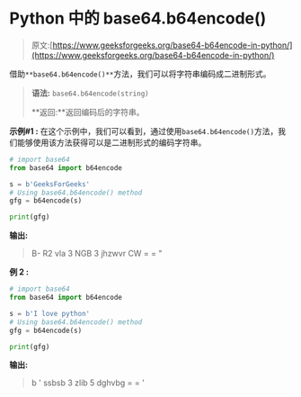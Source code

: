 # Python 中的 base64.b64encode()

> 原文:[https://www.geeksforgeeks.org/base64-b64encode-in-python/](https://www.geeksforgeeks.org/base64-b64encode-in-python/)

借助`**base64.b64encode()**`方法，我们可以将字符串编码成二进制形式。

> **语法:** `base64.b64encode(string)`
> 
> **返回:**返回编码后的字符串。

**示例#1 :**
在这个示例中，我们可以看到，通过使用`base64.b64encode()`方法，我们能够使用该方法获得可以是二进制形式的编码字符串。

```py
# import base64
from base64 import b64encode

s = b'GeeksForGeeks'
# Using base64.b64encode() method
gfg = b64encode(s)

print(gfg)
```

**输出:**

> B- R2 vla 3 NGB 3 jhzwvr CW = = "

**例 2 :**

```py
# import base64
from base64 import b64encode

s = b'I love python'
# Using base64.b64encode() method
gfg = b64encode(s)

print(gfg)
```

**输出:**

> b ' ssbsb 3 zlib 5 dghvbg = = '
